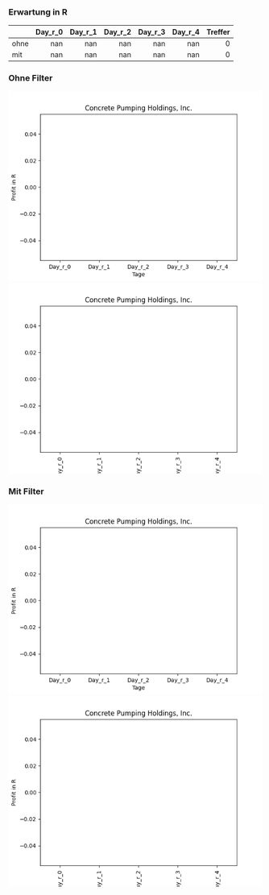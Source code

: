 ### Erwartung in R
|      |   Day_r_0 |   Day_r_1 |   Day_r_2 |   Day_r_3 |   Day_r_4 |   Treffer |
|:-----|----------:|----------:|----------:|----------:|----------:|----------:|
| ohne |       nan |       nan |       nan |       nan |       nan |         0 |
| mit  |       nan |       nan |       nan |       nan |       nan |         0 |

### Ohne Filter
![image info](./data/BBCP_box_all.png)
![image info](./data/BBCP_median_all.png)

### Mit Filter
![image info](./data/BBCP_box_filtered.png)
![image info](./data/BBCP_median_filtered.png)